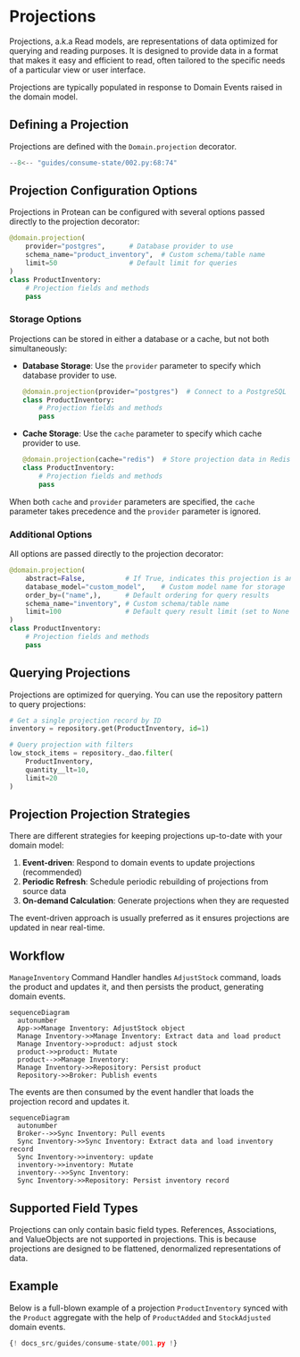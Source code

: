 # Projections

Projections, a.k.a Read models, are representations of data optimized for querying
and reading purposes. It is designed to provide data in a format that makes it
easy and efficient to read, often tailored to the specific needs of a
particular view or user interface.

Projections are typically populated in response to Domain Events raised in the
domain model.

## Defining a Projection

Projections are defined with the `Domain.projection` decorator.

```python hl_lines="15-19"
--8<-- "guides/consume-state/002.py:68:74"
```

## Projection Configuration Options

Projections in Protean can be configured with several options passed directly to the projection decorator:

```python
@domain.projection(
    provider="postgres",      # Database provider to use
    schema_name="product_inventory",  # Custom schema/table name
    limit=50                  # Default limit for queries
)
class ProductInventory:
    # Projection fields and methods
    pass
```

### Storage Options

Projections can be stored in either a database or a cache, but not both simultaneously:

- **Database Storage**: Use the `provider` parameter to specify which database provider to use.
  ```python
  @domain.projection(provider="postgres")  # Connect to a PostgreSQL database
  class ProductInventory:
      # Projection fields and methods
      pass
  ```

- **Cache Storage**: Use the `cache` parameter to specify which cache provider to use.
  ```python
  @domain.projection(cache="redis")  # Store projection data in Redis cache
  class ProductInventory:
      # Projection fields and methods
      pass
  ```

When both `cache` and `provider` parameters are specified, the `cache` parameter takes precedence
and the `provider` parameter is ignored.

### Additional Options

All options are passed directly to the projection decorator:

```python
@domain.projection(
    abstract=False,          # If True, indicates this projection is an abstract base class
    database_model="custom_model",    # Custom model name for storage
    order_by=("name",),      # Default ordering for query results
    schema_name="inventory", # Custom schema/table name
    limit=100                # Default query result limit (set to None for no limit)
)
class ProductInventory:
    # Projection fields and methods
    pass
```

## Querying Projections

Projections are optimized for querying. You can use the repository pattern to query projections:

```python
# Get a single projection record by ID
inventory = repository.get(ProductInventory, id=1)

# Query projection with filters
low_stock_items = repository._dao.filter(
    ProductInventory, 
    quantity__lt=10,
    limit=20
)
```

## Projection Projection Strategies

There are different strategies for keeping projections up-to-date with your domain model:

1. **Event-driven**: Respond to domain events to update projections (recommended)
2. **Periodic Refresh**: Schedule periodic rebuilding of projections from source data
3. **On-demand Calculation**: Generate projections when they are requested 

The event-driven approach is usually preferred as it ensures projections are updated in near real-time.

## Workflow

`ManageInventory` Command Handler handles `AdjustStock` command, loads the
product and updates it, and then persists the product, generating domain
events.

```mermaid
sequenceDiagram
  autonumber
  App->>Manage Inventory: AdjustStock object
  Manage Inventory->>Manage Inventory: Extract data and load product
  Manage Inventory->>product: adjust stock
  product->>product: Mutate
  product-->>Manage Inventory: 
  Manage Inventory->>Repository: Persist product
  Repository->>Broker: Publish events
```

The events are then consumed by the event handler that loads the projection record
and updates it.

```mermaid
sequenceDiagram
  autonumber
  Broker-->>Sync Inventory: Pull events
  Sync Inventory->>Sync Inventory: Extract data and load inventory record
  Sync Inventory->>inventory: update
  inventory->>inventory: Mutate
  inventory-->>Sync Inventory: 
  Sync Inventory->>Repository: Persist inventory record
```

## Supported Field Types

Projections can only contain basic field types. References, Associations, and ValueObjects 
are not supported in projections. This is because projections are designed to be flattened, 
denormalized representations of data.

## Example

Below is a full-blown example of a projection `ProductInventory` synced with the
`Product` aggregate with the help of `ProductAdded` and `StockAdjusted` domain
events.

```python hl_lines="68-74 115-127 129-136"
{! docs_src/guides/consume-state/001.py !}
```
